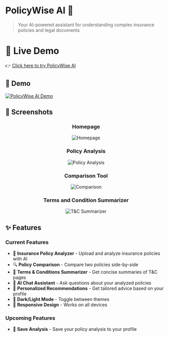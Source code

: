 # PolicyWise AI 🤖

> Your AI-powered assistant for understanding complex insurance policies and legal documents

# 🚀 Live Demo

👉 [Click here to try PolicyWise AI](https://studio--studio-2794072808-255ab.us-central1.hosted.app/)

## 🎥 Demo

[![PolicyWise AI Demo](https://res.cloudinary.com/diboqh2zz/image/upload/v1234567890/thumbnail.png)](https://res.cloudinary.com/diboqh2zz/video/upload/v1757758591/PolicyWiseAI_-_Made_with_Clipchamp_1_om80wx.mp4)


## 📸 Screenshots

<div align="center">

### Homepage
![Homepage](https://res.cloudinary.com/diboqh2zz/image/upload/v1757758236/Screenshot_2025-09-13_153911_z8ygmy.png)

### Policy Analysis
![Policy Analysis](https://res.cloudinary.com/diboqh2zz/image/upload/v1757758236/Screenshot_2025-09-13_153920_na4wi3.png)

### Comparison Tool
![Comparison](https://res.cloudinary.com/diboqh2zz/image/upload/v1757758235/Screenshot_2025-09-13_153927_d0cj9x.png)

### Terms and Condition Summarizer
![T&C Summarizer](https://res.cloudinary.com/diboqh2zz/image/upload/v1757758236/Screenshot_2025-09-13_153935_hckec2.png)


</div>

## ✨ Features

### Current Features
- 📄 **Insurance Policy Analyzer** - Upload and analyze insurance policies with AI
- 🔍 **Policy Comparison** - Compare two policies side-by-side
- 📝 **Terms & Conditions Summarizer** - Get concise summaries of T&C pages
- 💬 **AI Chat Assistant** - Ask questions about your analyzed policies
- 🎯 **Personalized Recommendations** - Get tailored advice based on your profile
- 🌙 **Dark/Light Mode** - Toggle between themes
- 📱 **Responsive Design** - Works on all devices

### Upcoming Features
- 💾 **Save Analysis** - Save your policy analysis to your profile